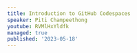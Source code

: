 ```yaml
---
title: Introduction to GitHub Codespaces
speaker: Piti Champeethong
youtube: RVMlHxYldfk
managed: true
published: '2023-05-18'
---
```

